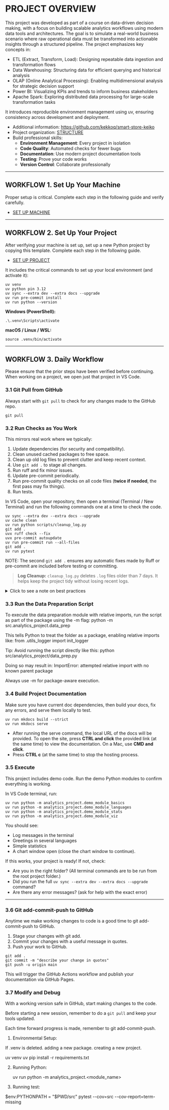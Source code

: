 #  PROJECT OVERVIEW

This project was developed as part of a course on data-driven decision making, with a focus on building scalable analytics workflows using modern data tools and architectures. The goal is to simulate a real-world business scenario where raw operational data must be transformed into actionable insights through a structured pipeline.
The project emphasizes key concepts in:

- ETL (Extract, Transform, Load): Designing repeatable data ingestion and transformation flows
- Data Warehousing: Structuring data for efficient querying and historical analysis
- OLAP (Online Analytical Processing): Enabling multidimensional analysis for strategic decision support
- Power BI: Visualizing KPIs and trends to inform business stakeholders
- Apache Spark: Exploring distributed data processing for large-scale transformation tasks

It introduces reproducible environment management using uv, ensuring consistency across development and deployment.

- Additional information: <https://github.com/kekkoq/smart-store-keiko>
- Project organization: [STRUCTURE](./STRUCTURE.md)
- Build professional skills:
  - **Environment Management**: Every project in isolation
  - **Code Quality**: Automated checks for fewer bugs
  - **Documentation**: Use modern project documentation tools
  - **Testing**: Prove your code works
  - **Version Control**: Collaborate professionally

---

## WORKFLOW 1. Set Up Your Machine

Proper setup is critical.
Complete each step in the following guide and verify carefully.

- [SET UP MACHINE](./SET_UP_MACHINE.md)

---

## WORKFLOW 2. Set Up Your Project

After verifying your machine is set up, set up a new Python project by copying this template.
Complete each step in the following guide.

- [SET UP PROJECT](./SET_UP_PROJECT.md)

It includes the critical commands to set up your local environment (and activate it):

```shell
uv venv
uv python pin 3.12
uv sync --extra dev --extra docs --upgrade
uv run pre-commit install
uv run python --version
```

**Windows (PowerShell):**

```shell
.\.venv\Scripts\activate
```

**macOS / Linux / WSL:**

```shell
source .venv/bin/activate
```

---

## WORKFLOW 3. Daily Workflow

Please ensure that the prior steps have been verified before continuing.
When working on a project, we open just that project in VS Code.

### 3.1 Git Pull from GitHub

Always start with `git pull` to check for any changes made to the GitHub repo.

```shell
git pull
```

### 3.2 Run Checks as You Work

This mirrors real work where we typically:

1. Update dependencies (for security and compatibility).
2. Clean unused cached packages to free space.
3. Clean up old log files to prevent clutter and keep recent context.
4. Use `git add .` to stage all changes.
5. Run ruff and fix minor issues.
6. Update pre-commit periodically.
7. Run pre-commit quality checks on all code files (**twice if needed**, the first pass may fix things).
8. Run tests.

In VS Code, open your repository, then open a terminal (Terminal / New Terminal) and run the following commands one at a time to check the code.

```shell
uv sync --extra dev --extra docs --upgrade
uv cache clean
uv run python scripts/cleanup_log.py
git add .
uvx ruff check --fix
uvx pre-commit autoupdate
uv run pre-commit run --all-files
git add .
uv run pytest
```

NOTE: The second `git add .` ensures any automatic fixes made by Ruff or pre-commit are included before testing or committing.

> **Log Cleanup:** `cleanup_log.py` deletes `.log` files older than 7 days. It helps keep the project tidy without losing recent logs.

<details>
<summary>Click to see a note on best practices</summary>

`uvx` runs the latest version of a tool in an isolated cache, outside the virtual environment.
This keeps the project light and simple, but behavior can change when the tool updates.
For fully reproducible results, or when you need to use the local `.venv`, use `uv run` instead.

</details>

### 3.3 Run the Data Preparation Script

To execute the data preparation module with relative imports, run the script as part of the package using the -m flag:
python -m src.analytics_project.data_prep

This tells Python to treat the folder as a package, enabling relative imports like:
from .utils_logger import init_logger


Tip: Avoid running the script directly like this:
python src/analytics_project/data_prep.py


Doing so may result in:
ImportError: attempted relative import with no known parent package

Always use -m for package-aware execution.

### 3.4 Build Project Documentation

Make sure you have current doc dependencies, then build your docs, fix any errors, and serve them locally to test.

```shell
uv run mkdocs build --strict
uv run mkdocs serve
```

- After running the serve command, the local URL of the docs will be provided. To open the site, press **CTRL and click** the provided link (at the same time) to view the documentation. On a Mac, use **CMD and click**.
- Press **CTRL c** (at the same time) to stop the hosting process.

### 3.5 Execute

This project includes demo code.
Run the demo Python modules to confirm everything is working.

In VS Code terminal, run:

```shell
uv run python -m analytics_project.demo_module_basics
uv run python -m analytics_project.demo_module_languages
uv run python -m analytics_project.demo_module_stats
uv run python -m analytics_project.demo_module_viz
```

You should see:

- Log messages in the terminal
- Greetings in several languages
- Simple statistics
- A chart window open (close the chart window to continue).

If this works, your project is ready! If not, check:

- Are you in the right folder? (All terminal commands are to be run from the root project folder.)
- Did you run the full `uv sync --extra dev --extra docs --upgrade` command?
- Are there any error messages? (ask for help with the exact error)

---

### 3.6 Git add-commit-push to GitHub

Anytime we make working changes to code is a good time to git add-commit-push to GitHub.

1. Stage your changes with git add.
2. Commit your changes with a useful message in quotes.
3. Push your work to GitHub.

```shell
git add .
git commit -m "describe your change in quotes"
git push -u origin main
```

This will trigger the GitHub Actions workflow and publish your documentation via GitHub Pages.

### 3.7 Modify and Debug

With a working version safe in GitHub, start making changes to the code.

Before starting a new session, remember to do a `git pull` and keep your tools updated.

Each time forward progress is made, remember to git add-commit-push.

1. Environmental Setup:

  If .venv is deleted.
  adding a new package.
  creating a new project.

uv venv
uv pip install -r requirements.txt

2. Running Python:

   uv run python -m analytics_project.<module_name>

3. Running test:

$env:PYTHONPATH = "$PWD/src"
pytest --cov=src --cov-report=term-missing


